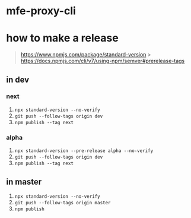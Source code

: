 # mfe-proxy-cli

# how to make a release

> https://www.npmjs.com/package/standard-version > https://docs.npmjs.com/cli/v7/using-npm/semver#prerelease-tags

## in dev

### next

1. `npx standard-version --no-verify`
2. `git push --follow-tags origin dev`
3. `npm publish --tag next`

### alpha

1. `npx standard-version --pre-release alpha --no-verify`
2. `git push --follow-tags origin dev`
3. `npm publish --tag next`

## in master

1. `npx standard-version --no-verify`
2. `git push --follow-tags origin master`
3. `npm publish`
